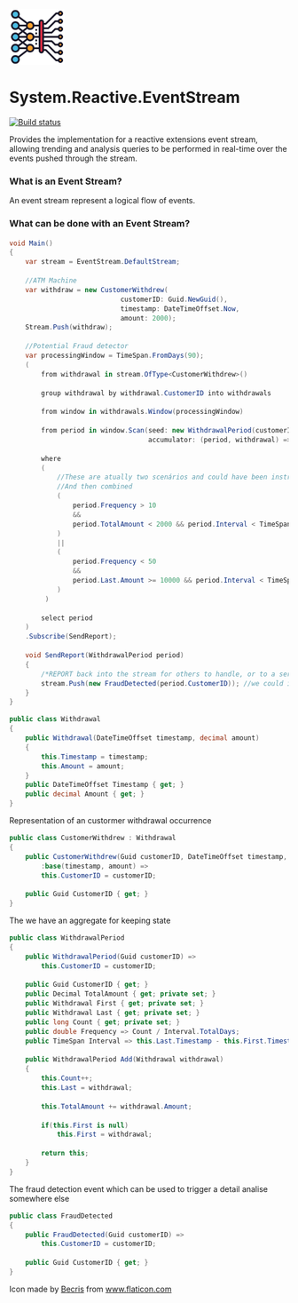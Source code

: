 <img src="art/event-stream.png" alt="drawing" width="100"/>


System.Reactive.EventStream 
=========
[![Build status](https://ahmedalejo.visualstudio.com/System.Reactive.EventStream/_apis/build/status/System.Reactive.EventStream-CI)](https://ahmedalejo.visualstudio.com/System.Reactive.EventStream/_build/latest?definitionId=3)

Provides the implementation for a reactive extensions event stream, 
allowing trending and analysis queries to be performed in real-time 
over the events pushed through the stream. 

### What is an Event Stream?

An event stream represent a logical flow of events.

### What can be done with an Event Stream?

```csharp
void Main()
{
    var stream = EventStream.DefaultStream;

    //ATM Machine 
    var withdraw = new CustomerWithdrew(
                            customerID: Guid.NewGuid(),
                            timestamp: DateTimeOffset.Now,
                            amount: 2000);
    Stream.Push(withdraw);

    //Potential Fraud detector
    var processingWindow = TimeSpan.FromDays(90);
    (
        from withdrawal in stream.OfType<CustomerWithdrew>()

        group withdrawal by withdrawal.CustomerID into withdrawals

        from window in withdrawals.Window(processingWindow)

        from period in window.Scan(seed: new WithdrawalPeriod(customerID: withdrawals.Key),
                                   accumulator: (period, withdrawal) => period.Add(withdrawal))

        where
        (
            //These are atually two scenários and could have been instrumented sepearately
            //And then combined
            (
                period.Frequency > 10
                &&
                period.TotalAmount < 2000 && period.Interval < TimeSpan.FromDays(30)
            )
            ||
            (
                period.Frequency < 50
                &&
                period.Last.Amount >= 10000 && period.Interval < TimeSpan.FromDays(10)
            )
         )

        select period
    )
    .Subscribe(SendReport);

    void SendReport(WithdrawalPeriod period)
    {
        /*REPORT back into the stream for others to handle, or to a service bus or via signalR*/
        stream.Push(new FraudDetected(period.CustomerID)); //we could include the period info as well
    }
}
```

```csharp
public class Withdrawal
{
    public Withdrawal(DateTimeOffset timestamp, decimal amount)
    {
        this.Timestamp = timestamp;
        this.Amount = amount;
    }
    public DateTimeOffset Timestamp { get; }
    public decimal Amount { get; }
}
```

Representation of an custormer withdrawal occurrence 

```csharp
public class CustomerWithdrew : Withdrawal
{
    public CustomerWithdrew(Guid customerID, DateTimeOffset timestamp, decimal amount)
        :base(timestamp, amount) =>
        this.CustomerID = customerID;
        
    public Guid CustomerID { get; }
}
```

The we have an aggregate for keeping state

```csharp
public class WithdrawalPeriod
{
    public WithdrawalPeriod(Guid customerID) =>
        this.CustomerID = customerID;

    public Guid CustomerID { get; }
    public Decimal TotalAmount { get; private set; }
    public Withdrawal First { get; private set; }
    public Withdrawal Last { get; private set; }
    public long Count { get; private set; }
    public double Frequency => Count / Interval.TotalDays;
    public TimeSpan Interval => this.Last.Timestamp - this.First.Timestamp;

    public WithdrawalPeriod Add(Withdrawal withdrawal)
    {
        this.Count++;
        this.Last = withdrawal;

        this.TotalAmount += withdrawal.Amount;
        
        if(this.First is null)
            this.First = withdrawal;
            
        return this;
    }
}
```

The fraud detection event which can be used to trigger a detail analise somewhere else

```csharp
public class FraudDetected
{
    public FraudDetected(Guid customerID) =>
        this.CustomerID = customerID;

    public Guid CustomerID { get; }
}
```



<div>Icon made by <a href="https://www.flaticon.com/authors/becris" title="Becris">Becris</a> from <a href="https://www.flaticon.com/" title="Flaticon">www.flaticon.com</a></div>
